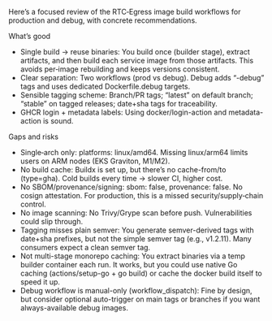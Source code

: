 Here’s a focused review of the RTC‑Egress image build workflows for production and debug, with concrete recommendations.

  What’s good

  - Single build → reuse binaries: You build once (builder stage), extract artifacts, and then build each service image from those artifacts. This avoids per‑image rebuilding and keeps versions consistent.
  - Clear separation: Two workflows (prod vs debug). Debug adds “-debug” tags and uses dedicated Dockerfile.debug targets.
  - Sensible tagging scheme: Branch/PR tags; “latest” on default branch; “stable” on tagged releases; date+sha tags for traceability.
  - GHCR login + metadata labels: Using docker/login-action and metadata-action is sound.

  Gaps and risks

  - Single‑arch only: platforms: linux/amd64. Missing linux/arm64 limits users on ARM nodes (EKS Graviton, M1/M2).
  - No build cache: Buildx is set up, but there’s no cache-from/to (type=gha). Cold builds every time → slower CI, higher cost.
  - No SBOM/provenance/signing: sbom: false, provenance: false. No cosign attestation. For production, this is a missed security/supply‑chain control.
  - No image scanning: No Trivy/Grype scan before push. Vulnerabilities could slip through.
  - Tagging misses plain semver: You generate semver-derived tags with date+sha prefixes, but not the simple semver tag (e.g., v1.2.11). Many consumers expect a clean semver tag.
  - Not multi-stage monorepo caching: You extract binaries via a temp builder container each run. It works, but you could use native Go caching (actions/setup-go + go build) or cache the docker build itself to speed it up.
  - Debug workflow is manual-only (workflow_dispatch): Fine by design, but consider optional auto-trigger on main tags or branches if you want always-available debug images.

  